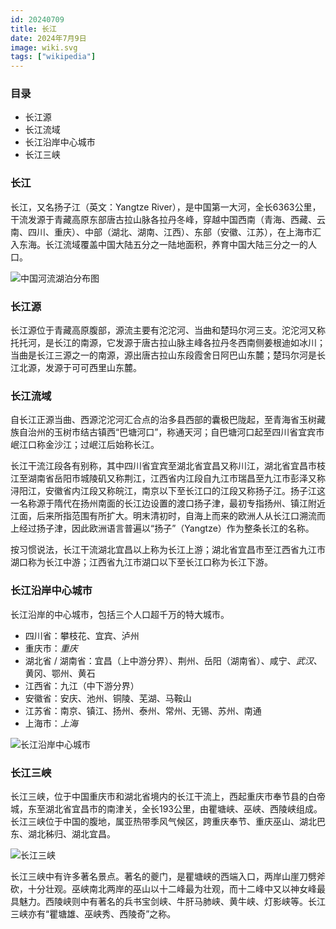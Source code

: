 ```yaml
---
id: 20240709
title: 长江
date: 2024年7月9日
image: wiki.svg
tags: ["wikipedia"]
---
```



### 目录

 - 长江源
 - 长江流域
 - 长江沿岸中心城市
 - 长江三峡


### 长江

长江，又名扬子江（英文：Yangtze River），是中国第一大河，全长6363公里，干流发源于青藏高原东部唐古拉山脉各拉丹冬峰，穿越中国西南（青海、西藏、云南、四川、重庆）、中部（湖北、湖南、江西）、东部（安徽、江苏），在上海市汇入东海。长江流域覆盖中国大陆五分之一陆地面积，养育中国大陆三分之一的人口。

![中国河流湖泊分布图](https://loongzxl.com/blogs/20240709中国河流湖泊分布图.jpeg)


### 长江源

长江源位于青藏高原腹部，源流主要有沱沱河、当曲和楚玛尔河三支。沱沱河又称托托河，是长江的南源，它发源于唐古拉山脉主峰各拉丹冬西南侧姜根迪如冰川；当曲是长江三源之一的南源，源出唐古拉山东段霞舍日阿巴山东麓；楚玛尔河是长江北源，发源于可可西里山东麓。

### 长江流域

自长江正源当曲、西源沱沱河汇合点的治多县西部的囊极巴陇起，至青海省玉树藏族自治州的玉树市结古镇西“巴塘河口”，称通天河；自巴塘河口起至四川省宜宾市岷江口称金沙江；过岷江后始称长江。

长江干流江段各有别称，其中四川省宜宾至湖北省宜昌又称川江，湖北省宜昌市枝江至湖南省岳阳市城陵矶又称荆江，江西省内江段自九江市瑞昌至九江市彭泽又称浔阳江，安徽省内江段又称皖江，南京以下至长江口的江段又称扬子江。扬子江这一名称源于隋代在扬州南面的长江边设置的渡口扬子津，最初专指扬州、镇江附近江面，后来所指范围有所扩大。明末清初时，自海上而来的欧洲人从长江口溯流而上经过扬子津，因此欧洲语言普遍以“扬子”（Yangtze）作为整条长江的名称。


按习惯说法，长江干流湖北宜昌以上称为长江上游；湖北省宜昌市至江西省九江市湖口称为长江中游；江西省九江市湖口以下至长江口称为长江下游。


### 长江沿岸中心城市

长江沿岸的中心城市，包括三个人口超千万的特大城市。

- 四川省：攀枝花、宜宾、泸州
- 重庆市：*重庆*
- 湖北省 / 湖南省：宜昌（上中游分界）、荆州、岳阳（湖南省）、咸宁、*武汉*、黄冈、鄂州、黄石
- 江西省：九江（中下游分界）
- 安徽省：安庆、池州、铜陵、芜湖、马鞍山
- 江苏省：南京、镇江、扬州、泰州、常州、无锡、苏州、南通
- 上海市：*上海*

![长江沿岸中心城市](https://loongzxl.com/blogs/20240709长江流域沿岸城市.gif)


### 长江三峡

长江三峡，位于中国重庆市和湖北省境内的长江干流上，西起重庆市奉节县的白帝城，东至湖北省宜昌市的南津关，全长193公里，由瞿塘峡、巫峡、西陵峡组成。长江三峡位于中国的腹地，属亚热带季风气候区，跨重庆奉节、重庆巫山、湖北巴东、湖北秭归、湖北宜昌。

![长江三峡](https://loongzxl.com/blogs/20240709长江三峡.png)

长江三峡中有许多著名景点。著名的夔门，是瞿塘峡的西端入口，两岸山崖刀劈斧砍，十分壮观。巫峡南北两岸的巫山以十二峰最为壮观，而十二峰中又以神女峰最具魅力。西陵峡则中有著名的兵书宝剑峡、牛肝马肺峡、黄牛峡、灯影峡等。长江三峡亦有“瞿塘雄、巫峡秀、西陵奇”之称。